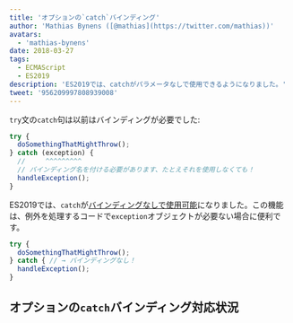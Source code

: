 ```yaml
---
title: 'オプションの`catch`バインディング'
author: 'Mathias Bynens ([@mathias](https://twitter.com/mathias))'
avatars:
  - 'mathias-bynens'
date: 2018-03-27
tags:
  - ECMAScript
  - ES2019
description: 'ES2019では、catchがパラメータなしで使用できるようになりました。'
tweet: '956209997808939008'
---
```

`try`文の`catch`句は以前はバインディングが必要でした:

```js
try {
  doSomethingThatMightThrow();
} catch (exception) {
  //     ^^^^^^^^^
  // バインディング名を付ける必要があります、たとえそれを使用しなくても！
  handleException();
}
```

ES2019では、`catch`が[バインディングなしで使用可能](https://tc39.es/proposal-optional-catch-binding/)になりました。この機能は、例外を処理するコードで`exception`オブジェクトが必要ない場合に便利です。

```js
try {
  doSomethingThatMightThrow();
} catch { // → バインディングなし！
  handleException();
}
```

## オプションの`catch`バインディング対応状況

<feature-support chrome="66 /blog/v8-release-66#optional-catch-binding"
                 firefox="58 https://bugzilla.mozilla.org/show_bug.cgi?id=1380881"
                 safari="yes https://trac.webkit.org/changeset/220068/webkit"
                 nodejs="10 https://github.com/nodejs/node/blob/master/doc/changelogs/CHANGELOG_V10.md#2018-04-24-version-1000-current-jasnell"
                 babel="yes"></feature-support>

<!--truncate-->
